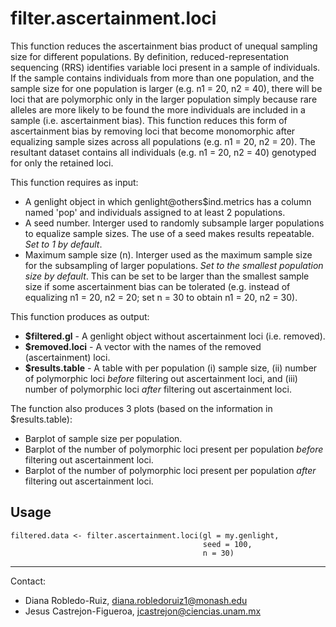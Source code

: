 # filter.ascertainment.loci

This function reduces the ascertainment bias product of unequal sampling size for different populations. By definition, reduced-representation sequencing (RRS) 
identifies variable loci present in a sample of individuals. If the sample contains individuals from more than one population, and the sample size for one 
population is larger (e.g. n1 = 20, n2 = 40), there will be loci that are polymorphic only in the larger population simply because rare alleles are more
likely to be found the more individuals are included in a sample (i.e. ascertainment bias). This function reduces this form of ascertainment bias by 
removing loci that become monomorphic after equalizing sample sizes across all populations (e.g. n1 = 20, n2 = 20). The resultant dataset contains
all individuals (e.g. n1 = 20, n2 = 40) genotyped for only the retained loci.

This function requires as input:
  - A genlight object in which genlight@others$ind.metrics has a column named 'pop' and individuals assigned to at least 2 populations.
  - A seed number. Interger used to randomly subsample larger populations to equalize sample sizes. The use of a seed makes results repeatable. *Set to 1
  by default*.
  - Maximum sample size (n). Interger used as the maximum sample size for the subsampling of larger populations. *Set to the smallest population size by default*.
  This can be set to be larger than the smallest sample size if some ascertainment bias can be tolerated (e.g. instead of equalizing n1 = 20, n2 = 20; 
  set n = 30 to obtain n1 = 20, n2 = 30).
  
This function produces as output:
  - **$filtered.gl** - A genlight object without ascertainment loci (i.e. removed).
  - **$removed.loci** - A vector with the names of the removed (ascertainment) loci.
  - **$results.table** - A table with per population (i) sample size, (ii) number of polymorphic loci *before* filtering out ascertainment loci, and (iii) number of polymorphic loci *after* filtering out ascertainment loci. 

The function also produces 3 plots (based on the information in $results.table):
  - Barplot of sample size per population.
  - Barplot of the number of polymorphic loci present per population *before* filtering out ascertainment loci.
  - Barplot of the number of polymorphic loci present per population *after* filtering out ascertainment loci.


## Usage
```
filtered.data <- filter.ascertainment.loci(gl = my.genlight,
                                           seed = 100,
                                           n = 30)
```

---------------------------------------------------------------------------
Contact:
- Diana Robledo-Ruiz, diana.robledoruiz1@monash.edu
- Jesus Castrejon-Figueroa, jcastrejon@ciencias.unam.mx

